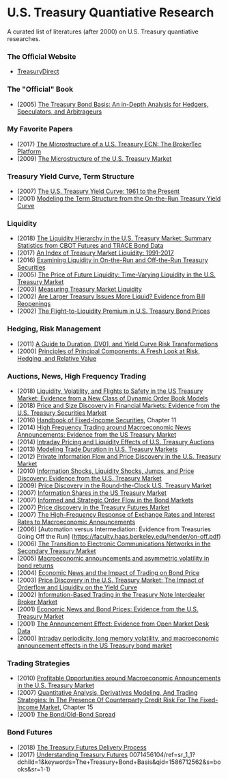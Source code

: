 # U.S. Treasury Quantiative Research

A curated list of literatures (after 2000) on U.S. Treasury quantiative researches.


### The Official Website
* [TreasuryDirect](https://www.treasurydirect.gov/)


### The "Official" Book
* (2005) [The Treasury Bond Basis: An in-Depth Analysis for Hedgers, Speculators, and Arbitrageurs](https://www.amazon.com/Treasury-Bond-Basis-Depth-Arbitrageurs/dp/0071456104/ref=sr_1_1?dchild=1&keywords=treasury+bond+basis&qid=1586724485&sr=8-1)


### My Favorite Papers
* (2017) [The Microstructure of a U.S. Treasury ECN: The BrokerTec Platform](https://www.newyorkfed.org/medialibrary/media/research/staff_reports/sr381.pdf)
* (2009) [The Microstructure of the U.S. Treasury Market](https://papers.ssrn.com/sol3/papers.cfm?abstract_id=1070226)


### Treasury Yield Curve, Term Structure
* (2007) [The U.S. Treasury Yield Curve: 1961 to the Present](https://www.federalreserve.gov/pubs/feds/2006/200628/200628pap.pdf)
* (2001) [Modeling the Term Structure from the On-the-Run Treasury Yield Curve
](https://papers.ssrn.com/sol3/papers.cfm?abstract_id=291340)


### Liquidity
* (2018) [The Liquidity Hierarchy in the U.S. Treasury Market: Summary Statistics from CBOT Futures and TRACE Bond Data](https://www.cftc.gov/sites/default/files/2018-11/Liquidity%20Hierarchy%20in%20Tsy%20Mkt%20v4_ada.pdf)
* (2017) [An Index of Treasury Market Liquidity: 1991-2017](https://www.newyorkfed.org/medialibrary/media/research/staff_reports/sr827.pdf) 
* (2016) [Examining Liquidity in On-the-Run and Off-the-Run Treasury Securities](https://www.treasury.gov/connect/blog/Pages/Examining-Liquidity-in-On-the-Run-and-Off-the-Run-Treasury-Securities.aspx)
* (2005) [The Price of Future Liquidity: Time-Varying Liquidity in the U.S. Treasury Market](https://academic.oup.com/rof/article-abstract/9/1/1/1574108?redirectedFrom=fulltext)
* (2003) [Measuring Treasury Market Liquidity](https://www.newyorkfed.org/medialibrary/media/research/epr/03v09n3/0309flempdf.pdf)
* (2002) [Are Larger Treasury Issues More Liquid? Evidence from Bill Reopenings](https://www.jstor.org/stable/3270705?seq=1)
* (2002) [The Flight-to-Liquidity Premium in U.S. Treasury Bond Prices](https://www.nber.org/papers/w9312.pdf)


### Hedging, Risk Management
* (2011) [A Guide to Duration, DV01, and Yield Curve Risk Transformations](http://www.closemountain.com/papers/risktransform1.pdf)
* (2000) [Principles of Principal Components: A Fresh Look at Risk, Hedging, and Relative Value](http://quantlabs.net/academy/download/free_quant_instituitional_books_/[Salomon%20Smith%20Barney]%20Principles%20of%20Principal%20Components%20-%20A%20Fresh%20Look%20at%20Risk,%20Hedging%20and%20Relative%20Value.pdf)


### Auctions, News, High Frequency Trading
* (2018) [Liquidity, Volatility, and Flights to Safety in the US Treasury Market: Evidence from a New Class of Dynamic Order Book Models](https://www.econstor.eu/bitstream/10419/93594/1/733627927.pdf)
* (2018) [Price and Size Discovery in Financial Markets: Evidence from the U.S. Treasury Securities Market](https://www.newyorkfed.org/medialibrary/media/research/staff_reports/sr624.pdf)
* (2016) [Handbook of Fixed-Income Securities](https://www.amazon.com/Fixed-Income-Securities-Handbooks-Engineering-Econometrics-ebook/dp/B01DEWCS3W/ref=sr_1_1?dchild=1&keywords=handbook+of+fixed+income+pietro&qid=1586713734&s=books&sr=1-1), Chapter 11
* (2014) [High Frequency Trading around Macroeconomic News Announcements: Evidence from the US Treasury Market](https://www.bankofcanada.ca/wp-content/uploads/2014/12/wp2014-56.pdf)
* (2014) [Intraday Pricing and Liquidity Effects of U.S. Treasury Auctions](http://apps.olin.wustl.edu/Conf/CFAR-FTG/Files/pdf/2017/110.pdf)
* (2013) [Modeling Trade Duration in U.S. Treasury Markets](https://www.tandfonline.com/doi/abs/10.1080/14697688.2012.745011)
* (2012) [Private Information Flow and Price Discovery in the U.S. Treasury Market](https://papers.ssrn.com/sol3/papers.cfm?abstract_id=2139702)
* (2010) [Information Shocks, Liquidity Shocks, Jumps, and Price Discovery: Evidence from the U.S. Treasury Market](https://www.cambridge.org/core/journals/journal-of-financial-and-quantitative-analysis/article/information-shocks-liquidity-shocks-jumps-and-price-discovery-evidence-from-the-us-treasury-market/59C0B3C06EBBA04BB16F737A0A2DB122)
* (2009) [Price Discovery in the Round-the-Clock U.S. Treasury Market](https://www.sciencedirect.com/science/article/abs/pii/S1042957309000035)
* (2007) [Information Shares in the US Treasury Market](https://pdfs.semanticscholar.org/4ce0/c5cd11f48361fc529c6a5c0758643eacb348.pdf)
* (2007) [Informed and Strategic Order Flow in the Bond Markets](https://academic.oup.com/rfs/article-abstract/20/6/1975/1575509?redirectedFrom=fulltext)
* (2007) [Price discovery in the Treasury Futures Market](https://faculty.fuqua.duke.edu/~mbrandt/papers/published/cti.pdf)
* (2007) [The High-Frequency Response of Exchange Rates and Interest Rates to Macroeconomic Announcements](https://www.sciencedirect.com/science/article/abs/pii/S0304393206001565)
* (2006) [Automation versus Intermediation: Evidence from Treasuries Going Off the Run] (https://faculty.haas.berkeley.edu/hender/on-off.pdf)
* (2006) [The Transition to Electronic Communications Networks in the Secondary Treasury Market](https://files.stlouisfed.org/files/htdocs/publications/review/06/11/Mizrach.pdf)
* (2005) [Macroeconomic announcements and asymmetric volatility in bond returns](https://www.sciencedirect.com/science/article/abs/pii/S0378426606000112)
* (2004) [Economic News and the Impact of Trading on Bond Price](https://www.jstor.org/stable/3694734?seq=1)
* (2003) [Price Discovery in the U.S. Treasury Market: The Impact of Orderflow and Liquidity on the Yield Curve](https://www.nber.org/papers/w9529.pdf)
* (2002) [Information-Based Trading in the Treasury Note Interdealer Broker Market](https://www.sciencedirect.com/science/article/abs/pii/S1042957302903384)
* (2001) [Economic News and Bond Prices: Evidence from the U.S. Treasury Market](https://www.jstor.org/stable/2676223?seq=1)
* (2001) [The Announcement Effect: Evidence from Open Market Desk Data](https://core.ac.uk/download/pdf/6792938.pdf)
* (2000) [Intraday periodicity, long memory volatility, and macroeconomic announcement effects in the US Treasury bond market](https://www.sciencedirect.com/science/article/abs/pii/S0927539800000025)


### Trading Strategies
* (2010) [Profitable Opportunities around Macroeconomic Announcements in the U.S. Treasury Market](http://dr.library.brocku.ca/bitstream/handle/10464/3364/Brock_Luo_Haiming_2011.pdf?sequence=1)
* (2007) [Quantitative Analysis, Derivatives Modeling, And Trading Strategies: In The Presence Of Counterparty Credit Risk For The Fixed-Income Market](https://www.amazon.com/Quantitative-Analysis-Derivatives-Modeling-Strategies/dp/9813203226/ref=sr_1_1?dchild=1&keywords=quantiative+analysis+derivative+modeling+and+trading&qid=1586714088&s=books&sr=1-1-spell), Chapter 15
* (2001) [The Bond/Old-Bond Spread](https://www.sciencedirect.com/science/article/abs/pii/S0304405X02002076)


### Bond Futures
* (2018) [The Treasury Futures Delivery Process](https://www.cmegroup.com/trading/interest-rates/files/us-treasury-futures-delivery-process.pdf)
* (2017) [Understanding Treasury Futures](https://www.cmegroup.com/education/files/understanding-treasury-futures.pdf)
0071456104/ref=sr_1_1?dchild=1&keywords=The+Treasury+Bond+Basis&qid=1586712562&s=books&sr=1-1)